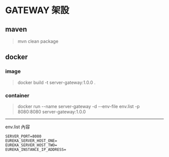 # GATEWAY 架設
## maven
> mvn clean package
## docker
### image
> docker build -t server-gateway:1.0.0 .
### container
> docker run --name server-gateway -d --env-file env.list -p 8080:8080 server-gateway:1.0.0

---------
env.list 內容
```
SERVER_PORT=8080
EUREKA_SERVER_HOST_ONE=
EUREKA_SERVER_HOST_TWO=
EUREKA_INSTANCE_IP_ADDRESS=
```
